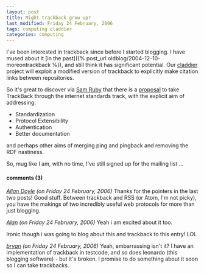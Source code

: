 ```yaml
---
layout: post
title: Might trackback grow up?
last_modified: Friday 24 February, 2006
tags: computing claddier
categories: computing
---
```

I've been interested in trackback since before I started blogging. I have mused about it [in the past]({% post_url oldblog/2004-12-10-moreontrackback %}), and still think it has significant potential. Our [claddier](/projects/claddier) project will exploit a modified version of trackback to explicitly make citation links between repositories.

So it's great to discover via [Sam Ruby](http://www.intertwingly.net/blog/2006/02/21/TrackBack-Standard) that
there is a  [proposal](http://www.sixapart.com/pronet/weblog/2006/02/submitting_trac.html) to take TrackBack through the internet standards track, with the explicit aim of addressing:
* Standardization
* Protocol Extensibility
* Authentication
* Better documentation

and perhaps other aims of merging ping and pingback and removing the RDF nastiness.

So, mug like I am, with no time, I've still signed up for the mailing list ...

#### comments (3)
*[Allan Doyle](http://think.random-stuff.org) (on Friday 24 February, 2006)*
Thanks for the pointers in the last two posts! Good stuff.  Between trackback and RSS (or Atom, I'm not picky), you have the makings of two incredibly useful web protocols for more than just blogging.

*[Alan](http://alan.blog-city.com/) (on Friday 24 February, 2006)*
Yeah i am excited about it too.

Ironic though i was going to blog about this and trackback to this entry!  LOL

*[bryan](http://home.badc.rl.ac.uk/lawrence) (on Friday 24 February, 2006)*
Yeah, embarrassing isn't it? I have an implementation of trackback in testcode, and so does leonardo (this blogging software) - but it's broken. I promise to do something about it soon so I can take trackbacks.
